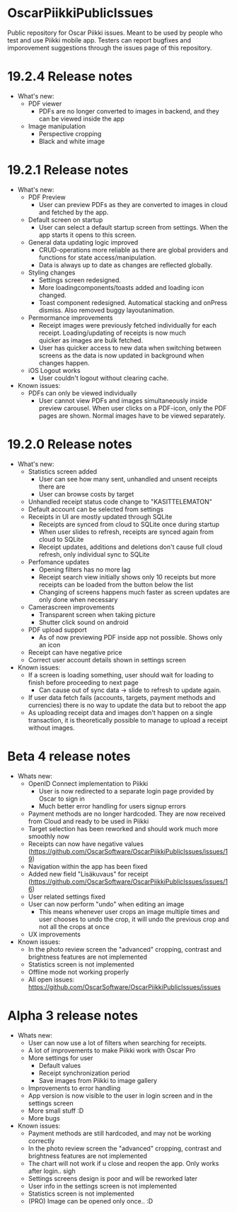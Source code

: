 # OscarPiikkiPublicIssues
Public repository for Oscar Piikki issues. Meant to be used by people who test and use Piikki mobile app. Testers can report bugfixes and imporovement suggestions through the issues page of this repository.

# 19.2.4 Release notes
 - What's new:
      - PDF viewer
        - PDFs are no longer converted to images in backend, and they can be viewed inside the app
      - Image manipulation
        - Perspective cropping
        - Black and white image

# 19.2.1 Release notes
 - What's new:
      - PDF Preview
        - User can preview PDFs as they are converted to images in cloud and fetched by the app.
      - Default screen on startup
        - User can select a default startup screen from settings. When the app starts it opens to this screen. 
      - General data updating logic improved
        - CRUD-operations more reliable as there are global providers and functions for state access/manipulation.
        - Data is always up to date as changes are reflected globally. 
      - Styling changes
        - Settings screen redesigned.
        - More loadingcomponents/toasts added and loading icon changed.
        - Toast component redesigned. Automatical stacking and onPress dismiss. Also removed buggy layoutanimation.
      - Permormance improvements
        - Receipt images were previously fetched individually for each receipt. Loading/updating of receipts is now much  
          quicker as images are bulk fetched.
        - User has quicker access to new data when switching between screens as the data is now updated in background
          when changes happen. 
      - iOS Logout works 
        - User couldn't logout without clearing cache. 
 - Known issues: 
     - PDFs can only be viewed individually
        - User cannot view PDFs and images simultaneously inside preview carousel. When user clicks on a PDF-icon, only 
          the PDF pages are shown. Normal images have to be viewed separately. 
     

# 19.2.0 Release notes
 - What's new:
      - Statistics screen added
        - User can see how many sent, unhandled and unsent receipts there are
        - User can browse costs by target 
      - Unhandled receipt status code change to "KASITTELEMATON"
      - Default account can be selected from settings
      - Receipts in UI are mostly updated through SQLite
        - Receipts are synced from cloud to SQLite once during startup
        - When user slides to refresh, receipts are synced again from cloud to SQLite
        - Receipt updates, additions and deletions don't cause full cloud refresh, only individual sync to SQLite
      - Perfomance updates
        - Opening filters has no more lag
        - Receipt search view initially shows only 10 receipts but more receipts can be loaded from the button below the list
        - Changing of screens happens much faster as screen updates are only done when necessary
      - Camerascreen improvements
        - Transparent screen when taking picture
        - Shutter click sound on android
      - PDF upload support
        - As of now previewing PDF inside app not possible. Shows only an icon
      - Receipt can have negative price
      - Correct user account details shown in settings screen
 - Known issues: 
     - If a screen is loading something, user should wait for loading to finish before proceeding to next page
        - Can cause out of sync data -> slide to refresh to update again. 
     - If user data fetch fails (accounts, targets, payment methods and currencies) there is no way to update the data but to  reboot the app
     - As uploading receipt data and images don't happen on a single transaction, it is theoretically possible to manage
       to upload a receipt without images. 
     
# Beta 4 release notes
  - Whats new:
    - OpenID Connect implementation to Piikki
      - User is now redirected to a separate login page provided by Oscar to sign in
      - Much better error handling for users signup errors
    - Payment methods are no longer hardcoded. They are now received from Cloud and ready to be used in Piikki
    - Target selection has been reworked and should work much more smoothly now
    - Receipts can now have negative values (https://github.com/OscarSoftware/OscarPiikkiPublicIssues/issues/19)
    - Navigation within the app has been fixed
    - Added new field "Lisäkuvaus" for receipt (https://github.com/OscarSoftware/OscarPiikkiPublicIssues/issues/16)
    - User related settings fixed
    - User can now perform "undo" when editing an image
      - This means whenever user crops an image multiple times and user chooses to undo the crop, it will undo the previous crop and not all the crops at once
    - UX improvements
  - Known issues:
    - In the photo review screen the "advanced" cropping, contrast and brightness features are not implemented
    - Statistics screen is not implemented
    - Offline mode not working properly
    - All open issues: https://github.com/OscarSoftware/OscarPiikkiPublicIssues/issues

# Alpha 3 release notes
  - Whats new:
    - User can now use a lot of filters when searching for receipts.
    - A lot of improvements to make Piikki work with Oscar Pro
    - More settings for user
      - Default values
      - Receipt synchronization period
      - Save images from Piikki to image gallery
    - Improvements to error handling
    - App version is now visible to the user in login screen and in the settings screen
    - More small stuff :D
    - More bugs
  - Known issues:
    - Payment methods are still hardcoded, and may not be working correctly
    - In the photo review screen the "advanced" cropping, contrast and brightness features are not implemented
    - The chart will not work if u close and reopen the app. Only works after login.. sigh
    - Settings screens design is poor and will be reworked later
    - User info in the settings screen is not implemented
    - Statistics screen is not implemented
    - (PRO) Image can be opened only once.. :D
      
        
        

